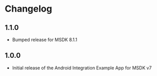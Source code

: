 # Changelog


## 1.1.0

- Bumped release for MSDK 8.1.1

## 1.0.0

- Initial release of the Android Integration Example App for MSDK v7
